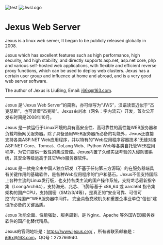 <!--
![jws_logo](https://raw.githubusercontent.com/yunekit/jexus/refs/heads/main/images/jexus_logo_h32.png)
-->
![test](images/jexus_logo_h32.png?raw=true)
![JwsLogo](https://www.jexus.org/images/jexus_logo_h32.png)

# Jexus Web Server

Jexus is a linux web server, It began to be publicly released globally in 2008.

Jexus which has excellent features such as high performance, high security, and high stability, and directly supports asp.net, asp.net core, php and various self-hosted web applications, with flexible and efficient reverse proxy functions, which can be used to deploy web clusters. Jexus has a certain user group and influence at home and abroad, and is a very good web server software.

The author of Jexus is LiuBing, Email: j66x@163.com.


-----------------------------------------------------

Jexus 是“Jexus Web Server”的简称，亦可缩写为“JWS”，汉语读音近似于“杰克瑟斯”，也可读着“杰克斯”。Jexus由刘冰（网名：宇内流云）开发，首次公开发布时间是2008年10月。

Jexus 是一款运行于Linux环境的具有高安全性、高可靠性的高性能WEB服务器和负载均衡网关服务器。除了具备通用WEB服务器所必备的功能外，Jexus还直接支持各类ASP.NET Web应用程序，并以特有的“Web应用程序容器技术”无缝对接ASP.NET Core、Tomcat、GoLang Web、Python Web等各类自托管WEB应用程序，为它们提供一致性的集成管控。Jexus内置了久经实战考验的入侵防御系统，其安全等级远高于其它Web服务器软件。

Jexus 是一款完全由中国人独立研发（不基于任何第三方源码）的在服务器端具有关键作用的基础软件，是各种Web应用程序的门户和基石。Jexus不但支持国际上各种主流的Linux发行版，也支持各类主流的国产操作系统，支持龙芯最新指令集（LoongArch64），支持海光、兆芯、飞腾等基于 x86_64 或 aarch64 指令集架构的国产CPU，支持国密（SM2/3/4等），是真正的“安全可靠、可信可控”的“纯国产”WEB服务器中间件， 完全具备党政机关和重要企事业单位“信创”建设所必备的关键品质。

Jexus 功能全面、性能强劲、服务周到，是 Nginx、Apache 等外国WEB服务器软件的国产化替代精品。

Jexus的官网地址是：https://www.jexus.org/ ，所有者联系邮箱是：j66x@163.com，QQ号：273766940.
